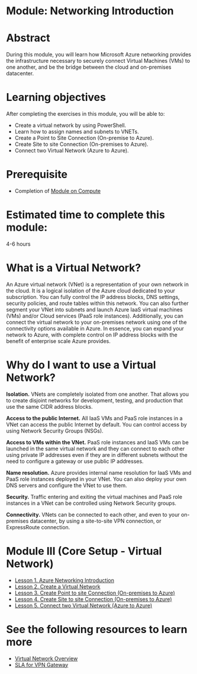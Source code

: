 # Module: Networking Introduction

# Abstract

During this module, you will learn how Microsoft Azure networking provides the infrastructure necessary to securely connect Virtual Machines (VMs) to one another, and be the bridge between the cloud and on-premises datacenter.

# Learning objectives
After completing the exercises in this module, you will be able to:
* Create a virtual network by using PowerShell.
* Learn how to assign names and subnets to VNETs.
* Create a Point to Site Connection (On-premise to Azure).
* Create Site to site Connection (On-premises to Azure).
* Connect two Virtual Network (Azure to Azure).

# Prerequisite 
* Completion of [Module on Compute](https://github.com/Azure/onboarding-guidance/blob/master/windows/Module%20II/L1-ComputeIntro.md)

# Estimated time to complete this module:
4-6 hours

# What is a Virtual Network?
An Azure virtual network (VNet) is a representation of your own network in the cloud. It is a logical isolation of the Azure cloud dedicated to your subscription. You can fully control the IP address blocks, DNS settings, security policies, and route tables within this network. You can also further segment your VNet into subnets and launch Azure IaaS virtual machines (VMs) and/or Cloud services (PaaS role instances). Additionally, you can connect the virtual network to your on-premises network using one of the connectivity options available in Azure. In essence, you can expand your network to Azure, with complete control on IP address blocks with the benefit of enterprise scale Azure provides.

# Why do I want to use a Virtual Network?
**Isolation.** VNets are completely isolated from one another. That allows you to create disjoint networks for development, testing, and production that use the same CIDR address blocks.

**Access to the public Internet.** All IaaS VMs and PaaS role instances in a VNet can access the public Internet by default. You can control access by using Network Security Groups (NSGs).

**Access to VMs within the VNet.** PaaS role instances and IaaS VMs can be launched in the same virtual network and they can connect to each other using private IP addresses even if they are in different subnets without the need to configure a gateway or use public IP addresses.

**Name resolution.** Azure provides internal name resolution for IaaS VMs and PaaS role instances deployed in your VNet. You can also deploy your own DNS servers and configure the VNet to use them.

**Security.** Traffic entering and exiting the virtual machines and PaaS role instances in a VNet can be controlled using Network Security groups.

**Connectivity.** VNets can be connected to each other, and even to your on-premises datacenter, by using a site-to-site VPN connection, or ExpressRoute connection.

# Module III (Core Setup - Virtual Network)

* [Lesson 1. Azure Networking Introduction](https://github.com/Azure/onboarding-guidance/blob/master/windows/Module%20III/L1-NetworkIntro.md)
* [Lesson 2. Create a Virtual Network](https://github.com/Azure/onboarding-guidance/blob/master/windows/Module%20III/L2-CreateVirtualNetwork.md)
* [Lesson 3. Create Point to site Connection (On-premises to Azure)](https://github.com/Azure/onboarding-guidance/blob/master/windows/Module%20III/L3-Point2Site.md)
* [Lesson 4. Create Site to site Connection (On-premises to Azure)](https://github.com/Azure/onboarding-guidance/blob/master/windows/Module%20III/L4-Site2SiteAuzreonPremise.md)
* [Lesson 5. Connect two Virtual Network (Azure to Azure)](https://github.com/Azure/onboarding-guidance/blob/master/windows/Module%20III/L5-Site2Site2Vnets.md)

# See the following resources to learn more
* [Virtual Network Overview](https://azure.microsoft.com/en-us/documentation/services/virtual-network/)
* [SLA for VPN Gateway](https://azure.microsoft.com/en-us/support/legal/sla/vpn-gateway/v1_0/)
